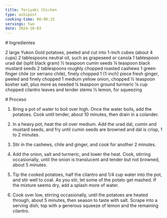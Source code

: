 ```yaml
---
title: Teriyaki Chicken
type: wikipost
cooking-time: 00:00:25
servings: two 
date: 2024-10-03
---
```


# Ingredientes

2 large Yukon Gold potatoes, peeled and cut into 1-inch cubes (about 4 cups)
2 tablespoons neutral oil, such as grapeseed or canola
1 tablespoon urad dal (split black gram)
½ teaspoon cumin seeds
¼ teaspoon black mustard seeds
2 tablespoons roughly chopped roasted cashews
1 green finger chile (or serrano chile), finely chopped
1 (1-inch) piece fresh ginger, peeled and finely chopped
1 medium yellow onion, chopped
½ teaspoon kosher salt, plus more as needed
¼ teaspoon ground turmeric
¼ cup chopped cilantro leaves and tender stems
½ lemon, for squeezing

# Proceso

1. Bring a pot of water to boil over high. Once the water boils, add the potatoes. Cook until tender, about 10 minutes, then drain in a colander.

2. In a heavy pot, heat the oil over medium. Add the urad dal, cumin and mustard seeds, and fry until cumin seeds are browned and dal is crisp, 1 to 2 minutes. 

3. Stir in the cashews, chile and ginger, and cook for another 2 minutes. 
4. Add the onion, salt and turmeric, and lower the heat. Cook, stirring occasionally, until the onion is translucent and tender but not browned, about 5 minutes.
5. Tip the cooked potatoes, half the cilantro and 1/4 cup water into the pot, and stir well to coat. As you stir, let some of the potato get mashed. If the mixture seems dry, add a splash more of water. 
6. Cook over low, stirring occasionally, until the potatoes are heated through, about 5 minutes, then season to taste with salt. Scrape into a serving dish; top with a generous squeeze of lemon and the remaining cilantro.
